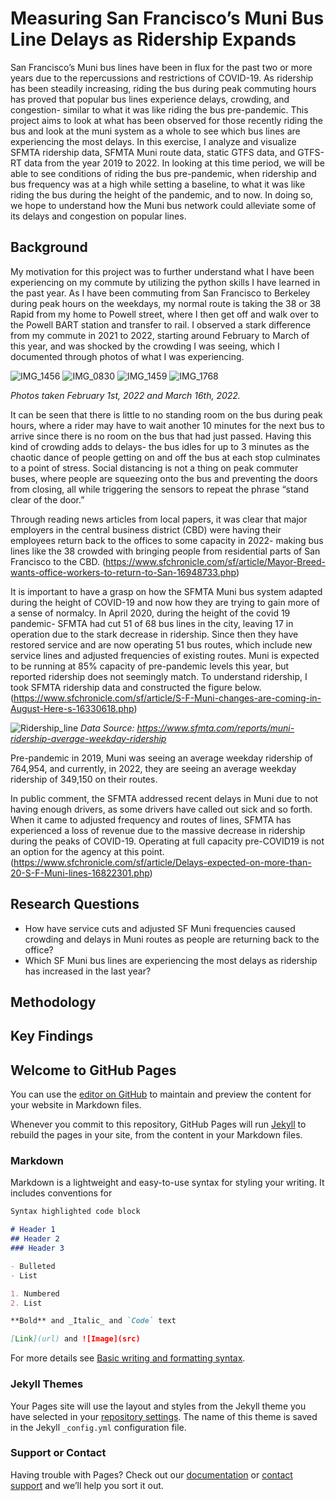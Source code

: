 # Measuring San Francisco’s Muni Bus Line Delays as Ridership Expands

San Francisco’s Muni bus lines have been in flux for the past two or more years due to the repercussions and restrictions of COVID-19. As ridership has been steadily increasing, riding the bus during peak commuting hours has proved that popular bus lines experience delays, crowding, and congestion- similar to what it was like riding the bus pre-pandemic. This project aims to look at what has been observed for those recently riding the bus and look at the muni system as a whole to see which bus lines are experiencing the most delays. In this exercise, I analyze and visualize SFMTA ridership data, SFMTA Muni route data, static GTFS data, and GTFS-RT data from the year 2019 to 2022. In looking at this time period, we will be able to see conditions of riding the bus pre-pandemic, when ridership and bus frequency was at a high while setting a baseline, to what it was like riding the bus during the height of the pandemic, and to now. In doing so, we hope to understand how the Muni bus network could alleviate some of its delays and congestion on popular lines. 

## Background

My motivation for this project was to further understand what I have been experiencing on my commute by utilizing the python skills I have learned in the past year. As I have been commuting from San Francisco to Berkeley during peak hours on the weekdays, my normal route is taking the 38 or 38 Rapid from my home to Powell street, where I then get off and walk over to the Powell BART station and transfer to rail. I observed a stark difference from my commute in 2021 to 2022, starting around February to March of this year, and was shocked by the crowding I was seeing, which I documented through photos of what I was experiencing. 

![IMG_1456](https://user-images.githubusercontent.com/98346785/167916723-4e8fbbe3-1e16-469f-9f96-27f85a6bbd75.jpg)
![IMG_0830](https://user-images.githubusercontent.com/98346785/167916748-949d5b26-1192-421d-bfc3-4ad73ca871ab.jpg)
![IMG_1459](https://user-images.githubusercontent.com/98346785/167916760-c76b061b-538c-4e87-9cc5-893530ea9d4e.jpg)
![IMG_1768](https://user-images.githubusercontent.com/98346785/167916771-c393dbd0-0192-408b-a94a-8fcf002c8244.jpg)

*Photos taken February 1st, 2022 and March 16th, 2022.*

It can be seen that there is little to no standing room on the bus during peak hours, where a rider may have to wait another 10 minutes for the next bus to arrive since there is no room on the bus that had just passed. Having this kind of crowding adds to delays- the bus idles for up to 3 minutes as the chaotic dance of people getting on and off the bus at each stop culminates to a point of stress. Social distancing is not a thing on peak commuter buses, where people are squeezing onto the bus and preventing the doors from closing, all while triggering the sensors to repeat the phrase “stand clear of the door.” 

Through reading news articles from local papers, it was clear that major employers in the central business district (CBD) were having their employees return back to the offices to some capacity in 2022- making bus lines like the 38 crowded with bringing people from residential parts of San Francisco to the CBD. (https://www.sfchronicle.com/sf/article/Mayor-Breed-wants-office-workers-to-return-to-San-16948733.php)

It is important to have a grasp on how the SFMTA Muni bus system adapted during the height of COVID-19 and now how they are trying to gain more of a sense of normalcy. In April 2020, during the height of the covid 19 pandemic- SFMTA had cut 51 of 68 bus lines in the city, leaving 17 in operation due to the stark decrease in ridership. Since then they have restored service and are now operating 51 bus routes, which include new service lines and adjusted frequencies of existing routes. Muni is expected to be running at 85% capacity of pre-pandemic levels this year, but reported ridership does not seemingly match. To understand ridership, I took SFMTA ridership data and constructed the figure below. (https://www.sfchronicle.com/sf/article/S-F-Muni-changes-are-coming-in-August-Here-s-16330618.php)

![Ridership_line](https://user-images.githubusercontent.com/98346785/167926609-c4493128-9cc2-4599-bb95-5cbd4a7775f4.png)
*Data Source: https://www.sfmta.com/reports/muni-ridership-average-weekday-ridership*

Pre-pandemic in 2019, Muni was seeing an average weekday ridership of 764,954, and currently, in 2022, they are seeing an average weekday ridership of 349,150 on their routes. 

In public comment, the SFMTA addressed recent delays in Muni due to not having enough drivers, as some drivers have called out sick and so forth. When it came to adjusted frequency and routes of lines, SFMTA has experienced a loss of revenue due to the massive decrease in ridership during the peaks of COVID-19. Operating at full capacity pre-COVID19 is not an option for the agency at this point. (https://www.sfchronicle.com/sf/article/Delays-expected-on-more-than-20-S-F-Muni-lines-16822301.php)

## Research Questions

- How have service cuts and adjusted SF Muni frequencies caused crowding and delays in Muni routes as people are returning back to the office?
- Which SF Muni bus lines are experiencing the most delays as ridership has increased in the last year?

## Methodology

## Key Findings




























## Welcome to GitHub Pages

You can use the [editor on GitHub](https://github.com/Leyla-Wah/SFMuni-Delays/edit/gh-pages/index.md) to maintain and preview the content for your website in Markdown files.

Whenever you commit to this repository, GitHub Pages will run [Jekyll](https://jekyllrb.com/) to rebuild the pages in your site, from the content in your Markdown files.

### Markdown  

Markdown is a lightweight and easy-to-use syntax for styling your writing. It includes conventions for

```markdown
Syntax highlighted code block

# Header 1
## Header 2
### Header 3

- Bulleted
- List

1. Numbered
2. List

**Bold** and _Italic_ and `Code` text

[Link](url) and ![Image](src)
```

For more details see [Basic writing and formatting syntax](https://docs.github.com/en/github/writing-on-github/getting-started-with-writing-and-formatting-on-github/basic-writing-and-formatting-syntax).

### Jekyll Themes

Your Pages site will use the layout and styles from the Jekyll theme you have selected in your [repository settings](https://github.com/Leyla-Wah/SFMuni-Delays/settings/pages). The name of this theme is saved in the Jekyll `_config.yml` configuration file.

### Support or Contact

Having trouble with Pages? Check out our [documentation](https://docs.github.com/categories/github-pages-basics/) or [contact support](https://support.github.com/contact) and we’ll help you sort it out.
